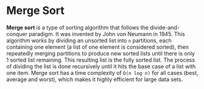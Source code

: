 # Merge Sort

__Merge sort__ is a type of sorting algorithm that follows the divide-and-conquer paradigm. It was invented by John von Neumann in 1945. This algorithm works by dividing an unsorted list into `n` partitions, each containing one element (a list of one element is considered sorted), then repeatedly merging partitions to produce new sorted lists until there is only 1 sorted list remaining. This resulting list is the fully sorted list. The process of dividing the list is done recursively until it hits the base case of a list with one item. Merge sort has a time complexity of `O(n log n)` for all cases (best, average and worst), which makes it highly efficient for large data sets.
